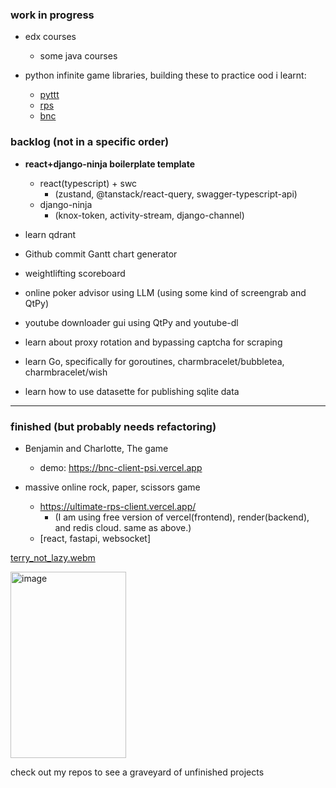 ### work in progress

- edx courses
    - some java courses

- python infinite game libraries, building these to practice ood i learnt:
    - [pyttt](https://github.com/jwc20/pyttt)
    - [rps](https://github.com/jwc20/rock-paper-scissors-py)
    - [bnc](https://github.com/jwc20/bncpy)

### backlog (not in a specific order)

- **react+django-ninja boilerplate template**
    - react(typescript) + swc
        - (zustand, @tanstack/react-query, swagger-typescript-api)
    - django-ninja
        - (knox-token, activity-stream, django-channel)

- learn qdrant
- Github commit Gantt chart generator
- weightlifting scoreboard
- online poker advisor using LLM (using some kind of screengrab and QtPy)
- youtube downloader gui using QtPy and youtube-dl
- learn about proxy rotation and bypassing captcha for scraping
- learn Go, specifically for goroutines, charmbracelet/bubbletea, charmbracelet/wish
- learn how to use datasette for publishing sqlite data

---

### finished (but probably needs refactoring)

- Benjamin and Charlotte, The game
    - demo: https://bnc-client-psi.vercel.app

- massive online rock, paper, scissors game
    - https://ultimate-rps-client.vercel.app/
      - (I am using free version of vercel(frontend), render(backend), and redis cloud. same as above.)
    - [react, fastapi, websocket]


[terry_not_lazy.webm](https://github.com/user-attachments/assets/da3f0838-b80c-4ccb-baa2-889d24dabc27)

<img width="185" height="298" alt="image" src="https://github.com/user-attachments/assets/543a72e0-fe1c-47de-9be9-fa6bbafceb09" />

check out my repos to see a graveyard of unfinished projects
